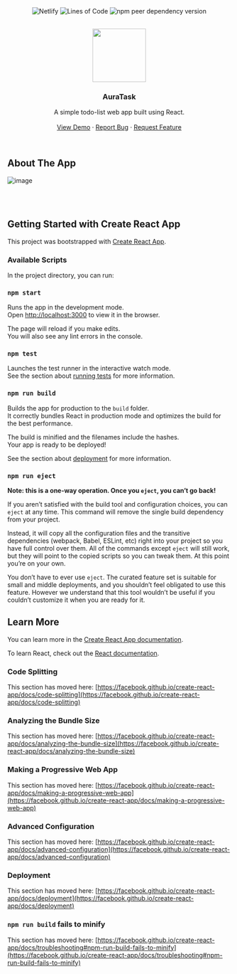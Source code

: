 <p align=center vertical-align=bottom>
  <img alt="Netlify" align=center src="https://img.shields.io/netlify/91476aa8-c38e-4b33-9aa8-372ccb3d03e9?style=for-the-badge"/>
  <img alt="Lines of Code" align=center src="https://img.shields.io/tokei/lines/github.com/aaanthonyyy/react-todo-list?style=for-the-badge"/>
  <img alt="npm peer dependency version" align=center src="https://img.shields.io/npm/dependency-version/react-dom/peer/react?logo=react&style=for-the-badge">
  <br/>
  <br/>
</p>

<p align=center>
  <img height=auto width=120px src="https://github.com/aaanthonyyy/react-todo-list/blob/master/public/logo.png"/>
  <h3 align="center">AuraTask</h3>
  
  <p align="center">
    A simple todo-list web app built using React.
    <br/>
    <br/>
    <a href="https://sexytodolist.netlify.app/">View Demo</a>
    ·
    <a href="https://github.com/aaanthonyyy/react-todo-list/issues/new/choose">Report Bug</a>
    ·
    <a href="https://github.com/aaanthonyyy/react-todo-list/issues/new/choose">Request Feature</a>
  </p>
</p>

<br/>

## About The App
![image](https://user-images.githubusercontent.com/43044255/132586331-4c1c1cee-db3f-40c6-89ce-9edb460525f1.png)


<br/>
<br/>

## Getting Started with Create React App

This project was bootstrapped with [Create React App](https://github.com/facebook/create-react-app).

### Available Scripts

In the project directory, you can run:

### `npm start`

Runs the app in the development mode.\
Open [http://localhost:3000](http://localhost:3000) to view it in the browser.

The page will reload if you make edits.\
You will also see any lint errors in the console.

### `npm test`

Launches the test runner in the interactive watch mode.\
See the section about [running tests](https://facebook.github.io/create-react-app/docs/running-tests) for more information.

### `npm run build`

Builds the app for production to the `build` folder.\
It correctly bundles React in production mode and optimizes the build for the best performance.

The build is minified and the filenames include the hashes.\
Your app is ready to be deployed!

See the section about [deployment](https://facebook.github.io/create-react-app/docs/deployment) for more information.

### `npm run eject`

**Note: this is a one-way operation. Once you `eject`, you can’t go back!**

If you aren’t satisfied with the build tool and configuration choices, you can `eject` at any time. This command will remove the single build dependency from your project.

Instead, it will copy all the configuration files and the transitive dependencies (webpack, Babel, ESLint, etc) right into your project so you have full control over them. All of the commands except `eject` will still work, but they will point to the copied scripts so you can tweak them. At this point you’re on your own.

You don’t have to ever use `eject`. The curated feature set is suitable for small and middle deployments, and you shouldn’t feel obligated to use this feature. However we understand that this tool wouldn’t be useful if you couldn’t customize it when you are ready for it.

## Learn More

You can learn more in the [Create React App documentation](https://facebook.github.io/create-react-app/docs/getting-started).

To learn React, check out the [React documentation](https://reactjs.org/).

### Code Splitting

This section has moved here: [https://facebook.github.io/create-react-app/docs/code-splitting](https://facebook.github.io/create-react-app/docs/code-splitting)

### Analyzing the Bundle Size

This section has moved here: [https://facebook.github.io/create-react-app/docs/analyzing-the-bundle-size](https://facebook.github.io/create-react-app/docs/analyzing-the-bundle-size)

### Making a Progressive Web App

This section has moved here: [https://facebook.github.io/create-react-app/docs/making-a-progressive-web-app](https://facebook.github.io/create-react-app/docs/making-a-progressive-web-app)

### Advanced Configuration

This section has moved here: [https://facebook.github.io/create-react-app/docs/advanced-configuration](https://facebook.github.io/create-react-app/docs/advanced-configuration)

### Deployment

This section has moved here: [https://facebook.github.io/create-react-app/docs/deployment](https://facebook.github.io/create-react-app/docs/deployment)

### `npm run build` fails to minify

This section has moved here: [https://facebook.github.io/create-react-app/docs/troubleshooting#npm-run-build-fails-to-minify](https://facebook.github.io/create-react-app/docs/troubleshooting#npm-run-build-fails-to-minify)
